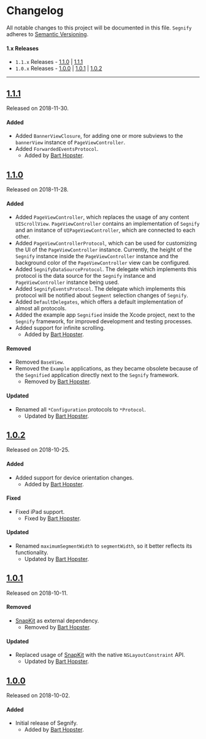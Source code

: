 # Changelog
All notable changes to this project will be documented in this file.
`Segnify` adheres to [Semantic Versioning](https://semver.org/).

#### 1.x Releases
- `1.1.x` Releases - [1.1.0](#110) | [1.1.1](#111)
- `1.0.x` Releases - [1.0.0](#100) | [1.0.1](#101) | [1.0.2](#102)

---
## [1.1.1](https://github.com/nedap/Segnify/releases/tag/1.1.1)
Released on 2018-11-30.

#### Added

- Added `BannerViewClosure`, for adding one or more subviews to the `bannerView` instance of `PageViewController`.
- Added `ForwardedEventsProtocol`.
  - Added by [Bart Hopster](https://github.com/barthopster).

## [1.1.0](https://github.com/nedap/Segnify/releases/tag/1.1.0)
Released on 2018-11-28.

#### Added

- Added `PageViewController`, which replaces the usage of any content `UIScrollView`. `PageViewController` contains an implementation of `Segnify` and an instance of `UIPageViewController`, which are connected to each other.
- Added `PageViewControllerProtocol`, which can be used for customizing the UI of the `PageViewController` instance. Currently, the height of the `Segnify` instance inside the `PageViewController` instance and the background color of the `PageViewController` view can be configured.
- Added `SegnifyDataSourceProtocol`. The delegate which implements this protocol is the data source for the `Segnify` instance and `PageViewController` instance being used.
- Added `SegnifyEventsProtocol`. The delegate which implements this protocol will be notified about `Segment` selection changes of `Segnify`.
- Added `DefaultDelegates`, which offers a default implementation of almost all protocols.
- Added the example app `Segnified` inside the Xcode project, next to the `Segnify` framework, for improved development and testing processes.
- Added support for infinite scrolling.
  - Added by [Bart Hopster](https://github.com/barthopster).

#### Removed
- Removed `BaseView`.
- Removed the `Example` applications, as they became obsolete because of the `Segnified` application directly next to the `Segnify` framework.
  - Removed by [Bart Hopster](https://github.com/barthopster).

#### Updated
- Renamed all `*Configuration` protocols to `*Protocol`.
  - Updated by [Bart Hopster](https://github.com/barthopster).
  
## [1.0.2](https://github.com/nedap/Segnify/releases/tag/1.0.2)
Released on 2018-10-25.

#### Added

- Added support for device orientation changes.
  - Added by [Bart Hopster](https://github.com/barthopster).

#### Fixed

- Fixed iPad support.
  - Fixed by [Bart Hopster](https://github.com/barthopster).

#### Updated
- Renamed `maximumSegmentWidth` to `segmentWidth`, so it better reflects its functionality.
  - Updated by [Bart Hopster](https://github.com/barthopster).

## [1.0.1](https://github.com/nedap/Segnify/releases/tag/1.0.1)
Released on 2018-10-11.

#### Removed

- [SnapKit](https://snapkit.io) as external dependency.
  - Removed by [Bart Hopster](https://github.com/barthopster).

#### Updated
- Replaced usage of [SnapKit](https://snapkit.io) with the native `NSLayoutConstraint` API.
  - Updated by [Bart Hopster](https://github.com/barthopster).

## [1.0.0](https://github.com/nedap/Segnify/releases/tag/1.0.0)
Released on 2018-10-02.

#### Added
- Initial release of Segnify.
  - Added by [Bart Hopster](https://github.com/barthopster).
